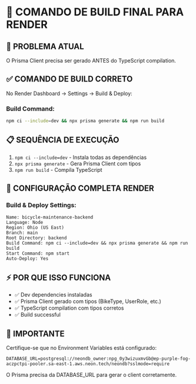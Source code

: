 # 🚀 COMANDO DE BUILD FINAL PARA RENDER

## 🎯 PROBLEMA ATUAL
O Prisma Client precisa ser gerado ANTES do TypeScript compilation.

## ✅ COMANDO DE BUILD CORRETO

No Render Dashboard → Settings → Build & Deploy:

### Build Command:
```bash
npm ci --include=dev && npx prisma generate && npm run build
```

## 📋 SEQUÊNCIA DE EXECUÇÃO

1. `npm ci --include=dev` - Instala todas as dependências
2. `npx prisma generate` - Gera Prisma Client com tipos
3. `npm run build` - Compila TypeScript

## 🔧 CONFIGURAÇÃO COMPLETA RENDER

### Build & Deploy Settings:
```
Name: bicycle-maintenance-backend
Language: Node
Region: Ohio (US East)
Branch: main
Root Directory: backend
Build Command: npm ci --include=dev && npx prisma generate && npm run build
Start Command: npm start
Auto-Deploy: Yes
```

## ⚡ POR QUE ISSO FUNCIONA

- ✅ Dev dependencies instaladas
- ✅ Prisma Client gerado com tipos (BikeType, UserRole, etc.)
- ✅ TypeScript compilation com tipos corretos
- ✅ Build successful

## 🚨 IMPORTANTE

Certifique-se que no Environment Variables está configurado:
```
DATABASE_URL=postgresql://neondb_owner:npg_0y3wizuxmvGb@ep-purple-fog-aczpctpi-pooler.sa-east-1.aws.neon.tech/neondb?sslmode=require
```

O Prisma precisa da DATABASE_URL para gerar o client corretamente.
